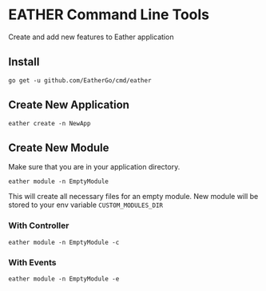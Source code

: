 # EATHER Command Line Tools

Create and add new features to Eather application

## Install
```
go get -u github.com/EatherGo/cmd/eather
```

## Create New Application
```
eather create -n NewApp
```

## Create New Module
Make sure that you are in your application directory.
```
eather module -n EmptyModule
```

This will create all necessary files for an empty module. New module will be stored to your env variable `CUSTOM_MODULES_DIR`

### With Controller 
```
eather module -n EmptyModule -c
```

### With Events
```
eather module -n EmptyModule -e
```
